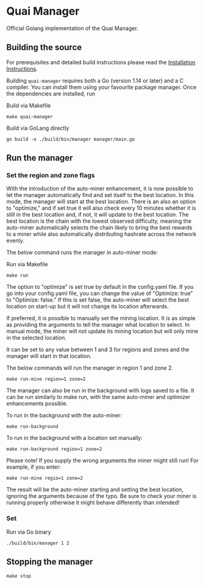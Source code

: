 # Quai Manager

Official Golang implementation of the Quai Manager.

## Building the source

For prerequisites and detailed build instructions please read the [Installation Instructions](https://docs.quai.network/develop/mining).

Building `quai-manager` requires both a Go (version 1.14 or later) and a C compiler. You can install
them using your favourite package manager. Once the dependencies are installed, run

Build via Makefile

```shell
make quai-manager
```

Build via GoLang directly

```shell
go build -o ./build/bin/manager manager/main.go
```

## Run the manager

### Set the region and zone flags

With the introduction of the auto-miner enhancement, it is now possible to let the manager automatically find and set itself to the best location. In this mode, the manager will start at the best location. There is an also an option to "optimize," and if set true it will also check every 10 minutes whether it is still in the best location and, if not, it will update to the best location. The best location is the chain with the lowest observed difficulty, meaning the auto-miner automatically selects the chain likely to bring the best rewards to a miner while also automatically distributing hashrate across the network evenly.

The below command runs the manager in auto-miner mode:

Run via Makefile

```
make run
```

The option to "optimize" is set true by default in the config.yaml file. If you go into your config.yaml file, you can change the value of "Optimize: true" to "Optimize: false." If this is set false, the auto-miner will select the best location on start-up but it will not change its location afterwards.

If preferred, it is possible to manually set the mining location. It is as simple as providing the arguments to tell the manager what location to select. In manual mode, the miner will not update its mining location but will only mine in the selected location.

It can be set to any value between 1 and 3 for regions and zones and the manager will start in that location.

The below commands will run the manager in region 1 and zone 2.

```shell
make run-mine region=1 zone=2
```

The manager can also be run in the background with logs saved to a file. It can be run similarly to make run, with the same auto-miner and optimizer enhancements possible.

To run in the background with the auto-miner:

```
make run-background
```

To run in the background with a location set manually:

```
make run-background region=1 zone=2
```

Please note! If you supply the wrong arguments the miner might still run! For example, if you enter:

```
make run-mine regio=1 zone=2
```

The result will be the auto-miner starting and setting the best location, ignoring the arguments because of the typo. Be sure to check your miner is running properly otherwise it might behave differently than intended!

### Set

Run via Go binary

```shell
./build/bin/manager 1 2
```

## Stopping the manager

```shell
make stop
```
